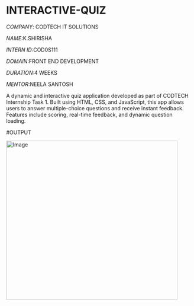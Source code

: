 # INTERACTIVE-QUIZ

*COMPANY*: CODTECH IT SOLUTIONS

*NAME*:K.SHIRISHA

*INTERN ID*:COD0S111

*DOMAIN*:FRONT END DEVELOPMENT

*DURATION*:4 WEEKS

*MENTOR*:NEELA SANTOSH

A dynamic and interactive quiz application developed as part of CODTECH Internship Task 1. Built using HTML, CSS, and JavaScript, this app allows users to answer multiple-choice questions and receive instant feedback. Features include scoring, real-time feedback, and dynamic question loading.

#OUTPUT

<img width="463" height="429" alt="Image" src="https://github.com/user-attachments/assets/4ed02e97-eab7-46ee-bb87-048c36028a2f" />
